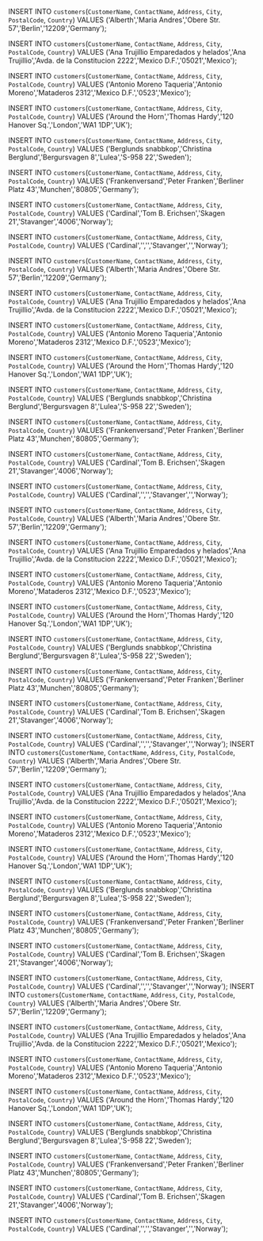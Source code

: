 INSERT INTO `customers`(`CustomerName`, `ContactName`, `Address`, `City`, `PostalCode`, `Country`)
VALUES ('Alberth','Maria Andres','Obere Str. 57','Berlin','12209','Germany');

INSERT INTO `customers`(`CustomerName`, `ContactName`, `Address`, `City`, `PostalCode`, `Country`)
VALUES ('Ana Trujillio Emparedados y helados','Ana Trujillio','Avda. de la Constitucion 2222','Mexico D.F.','05021','Mexico');

INSERT INTO `customers`(`CustomerName`, `ContactName`, `Address`, `City`, `PostalCode`, `Country`)
VALUES ('Antonio Moreno Taqueria','Antonio Moreno','Mataderos 2312','Mexico D.F.','0523','Mexico');

INSERT INTO `customers`(`CustomerName`, `ContactName`, `Address`, `City`, `PostalCode`, `Country`)
VALUES ('Around the Horn','Thomas Hardy','120 Hanover Sq.','London','WA1 1DP','UK');

INSERT INTO `customers`(`CustomerName`, `ContactName`, `Address`, `City`, `PostalCode`, `Country`)
VALUES ('Berglunds snabbkop','Christina Berglund','Bergursvagen 8','Lulea','S-958 22','Sweden');

INSERT INTO `customers`(`CustomerName`, `ContactName`, `Address`, `City`, `PostalCode`, `Country`)
VALUES ('Frankenversand','Peter Franken','Berliner Platz 43','Munchen','80805','Germany');

INSERT INTO `customers`(`CustomerName`, `ContactName`, `Address`, `City`, `PostalCode`, `Country`)
VALUES ('Cardinal','Tom B. Erichsen','Skagen 21','Stavanger','4006','Norway');

INSERT INTO `customers`(`CustomerName`, `ContactName`, `Address`, `City`, `PostalCode`, `Country`)
VALUES ('Cardinal','','','Stavanger','','Norway');

INSERT INTO `customers`(`CustomerName`, `ContactName`, `Address`, `City`, `PostalCode`, `Country`)
VALUES ('Alberth','Maria Andres','Obere Str. 57','Berlin','12209','Germany');

INSERT INTO `customers`(`CustomerName`, `ContactName`, `Address`, `City`, `PostalCode`, `Country`)
VALUES ('Ana Trujillio Emparedados y helados','Ana Trujillio','Avda. de la Constitucion 2222','Mexico D.F.','05021','Mexico');

INSERT INTO `customers`(`CustomerName`, `ContactName`, `Address`, `City`, `PostalCode`, `Country`)
VALUES ('Antonio Moreno Taqueria','Antonio Moreno','Mataderos 2312','Mexico D.F.','0523','Mexico');

INSERT INTO `customers`(`CustomerName`, `ContactName`, `Address`, `City`, `PostalCode`, `Country`)
VALUES ('Around the Horn','Thomas Hardy','120 Hanover Sq.','London','WA1 1DP','UK');

INSERT INTO `customers`(`CustomerName`, `ContactName`, `Address`, `City`, `PostalCode`, `Country`)
VALUES ('Berglunds snabbkop','Christina Berglund','Bergursvagen 8','Lulea','S-958 22','Sweden');

INSERT INTO `customers`(`CustomerName`, `ContactName`, `Address`, `City`, `PostalCode`, `Country`)
VALUES ('Frankenversand','Peter Franken','Berliner Platz 43','Munchen','80805','Germany');

INSERT INTO `customers`(`CustomerName`, `ContactName`, `Address`, `City`, `PostalCode`, `Country`)
VALUES ('Cardinal','Tom B. Erichsen','Skagen 21','Stavanger','4006','Norway');

INSERT INTO `customers`(`CustomerName`, `ContactName`, `Address`, `City`, `PostalCode`, `Country`)
VALUES ('Cardinal','','','Stavanger','','Norway');

INSERT INTO `customers`(`CustomerName`, `ContactName`, `Address`, `City`, `PostalCode`, `Country`)
VALUES ('Alberth','Maria Andres','Obere Str. 57','Berlin','12209','Germany');

INSERT INTO `customers`(`CustomerName`, `ContactName`, `Address`, `City`, `PostalCode`, `Country`)
VALUES ('Ana Trujillio Emparedados y helados','Ana Trujillio','Avda. de la Constitucion 2222','Mexico D.F.','05021','Mexico');

INSERT INTO `customers`(`CustomerName`, `ContactName`, `Address`, `City`, `PostalCode`, `Country`)
VALUES ('Antonio Moreno Taqueria','Antonio Moreno','Mataderos 2312','Mexico D.F.','0523','Mexico');

INSERT INTO `customers`(`CustomerName`, `ContactName`, `Address`, `City`, `PostalCode`, `Country`)
VALUES ('Around the Horn','Thomas Hardy','120 Hanover Sq.','London','WA1 1DP','UK');

INSERT INTO `customers`(`CustomerName`, `ContactName`, `Address`, `City`, `PostalCode`, `Country`)
VALUES ('Berglunds snabbkop','Christina Berglund','Bergursvagen 8','Lulea','S-958 22','Sweden');

INSERT INTO `customers`(`CustomerName`, `ContactName`, `Address`, `City`, `PostalCode`, `Country`)
VALUES ('Frankenversand','Peter Franken','Berliner Platz 43','Munchen','80805','Germany');

INSERT INTO `customers`(`CustomerName`, `ContactName`, `Address`, `City`, `PostalCode`, `Country`)
VALUES ('Cardinal','Tom B. Erichsen','Skagen 21','Stavanger','4006','Norway');

INSERT INTO `customers`(`CustomerName`, `ContactName`, `Address`, `City`, `PostalCode`, `Country`)
VALUES ('Cardinal','','','Stavanger','','Norway');
INSERT INTO `customers`(`CustomerName`, `ContactName`, `Address`, `City`, `PostalCode`, `Country`)
VALUES ('Alberth','Maria Andres','Obere Str. 57','Berlin','12209','Germany');

INSERT INTO `customers`(`CustomerName`, `ContactName`, `Address`, `City`, `PostalCode`, `Country`)
VALUES ('Ana Trujillio Emparedados y helados','Ana Trujillio','Avda. de la Constitucion 2222','Mexico D.F.','05021','Mexico');

INSERT INTO `customers`(`CustomerName`, `ContactName`, `Address`, `City`, `PostalCode`, `Country`)
VALUES ('Antonio Moreno Taqueria','Antonio Moreno','Mataderos 2312','Mexico D.F.','0523','Mexico');

INSERT INTO `customers`(`CustomerName`, `ContactName`, `Address`, `City`, `PostalCode`, `Country`)
VALUES ('Around the Horn','Thomas Hardy','120 Hanover Sq.','London','WA1 1DP','UK');

INSERT INTO `customers`(`CustomerName`, `ContactName`, `Address`, `City`, `PostalCode`, `Country`)
VALUES ('Berglunds snabbkop','Christina Berglund','Bergursvagen 8','Lulea','S-958 22','Sweden');

INSERT INTO `customers`(`CustomerName`, `ContactName`, `Address`, `City`, `PostalCode`, `Country`)
VALUES ('Frankenversand','Peter Franken','Berliner Platz 43','Munchen','80805','Germany');

INSERT INTO `customers`(`CustomerName`, `ContactName`, `Address`, `City`, `PostalCode`, `Country`)
VALUES ('Cardinal','Tom B. Erichsen','Skagen 21','Stavanger','4006','Norway');

INSERT INTO `customers`(`CustomerName`, `ContactName`, `Address`, `City`, `PostalCode`, `Country`)
VALUES ('Cardinal','','','Stavanger','','Norway');
INSERT INTO `customers`(`CustomerName`, `ContactName`, `Address`, `City`, `PostalCode`, `Country`)
VALUES ('Alberth','Maria Andres','Obere Str. 57','Berlin','12209','Germany');

INSERT INTO `customers`(`CustomerName`, `ContactName`, `Address`, `City`, `PostalCode`, `Country`)
VALUES ('Ana Trujillio Emparedados y helados','Ana Trujillio','Avda. de la Constitucion 2222','Mexico D.F.','05021','Mexico');

INSERT INTO `customers`(`CustomerName`, `ContactName`, `Address`, `City`, `PostalCode`, `Country`)
VALUES ('Antonio Moreno Taqueria','Antonio Moreno','Mataderos 2312','Mexico D.F.','0523','Mexico');

INSERT INTO `customers`(`CustomerName`, `ContactName`, `Address`, `City`, `PostalCode`, `Country`)
VALUES ('Around the Horn','Thomas Hardy','120 Hanover Sq.','London','WA1 1DP','UK');

INSERT INTO `customers`(`CustomerName`, `ContactName`, `Address`, `City`, `PostalCode`, `Country`)
VALUES ('Berglunds snabbkop','Christina Berglund','Bergursvagen 8','Lulea','S-958 22','Sweden');

INSERT INTO `customers`(`CustomerName`, `ContactName`, `Address`, `City`, `PostalCode`, `Country`)
VALUES ('Frankenversand','Peter Franken','Berliner Platz 43','Munchen','80805','Germany');

INSERT INTO `customers`(`CustomerName`, `ContactName`, `Address`, `City`, `PostalCode`, `Country`)
VALUES ('Cardinal','Tom B. Erichsen','Skagen 21','Stavanger','4006','Norway');

INSERT INTO `customers`(`CustomerName`, `ContactName`, `Address`, `City`, `PostalCode`, `Country`)
VALUES ('Cardinal','','','Stavanger','','Norway');

